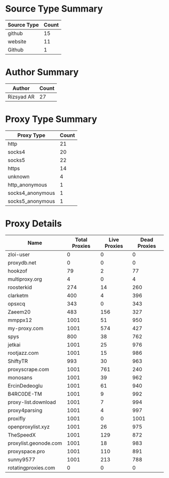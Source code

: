 # Source Type Summary

| Source Type | Count |
|-------------|-------|
| github | 15 |
| website | 11 |
| Github | 1 |


# Author Summary

| Author | Count |
|--------|-------|
| Rizsyad AR | 27 |


# Proxy Type Summary

| Proxy Type | Count |
|------------|-------|
| http | 21 |
| socks4 | 20 |
| socks5 | 22 |
| https | 14 |
| unknown | 4 |
| http_anonymous | 1 |
| socks4_anonymous | 1 |
| socks5_anonymous | 1 |


# Proxy Details

| Name | Total Proxies | Live Proxies | Dead Proxies |
|------|---------------|--------------|---------------|
| zloi-user | 0 | 0 | 0 |
| proxydb.net | 0 | 0 | 0 |
| hookzof | 79 | 2 | 77 |
| multiproxy.org | 4 | 0 | 4 |
| roosterkid | 274 | 14 | 260 |
| clarketm | 400 | 4 | 396 |
| opsxcq | 343 | 0 | 343 |
| Zaeem20 | 483 | 156 | 327 |
| mmppx12 | 1001 | 51 | 950 |
| my-proxy.com | 1001 | 574 | 427 |
| spys | 800 | 38 | 762 |
| jetkai | 1001 | 25 | 976 |
| rootjazz.com | 1001 | 15 | 986 |
| ShiftyTR | 993 | 30 | 963 |
| proxyscrape.com | 1001 | 761 | 240 |
| monosans | 1001 | 39 | 962 |
| ErcinDedeoglu | 1001 | 61 | 940 |
| B4RC0DE-TM | 1001 | 9 | 992 |
| proxy-list.download | 1001 | 7 | 994 |
| proxy4parsing | 1001 | 4 | 997 |
| proxifly | 1001 | 0 | 1001 |
| openproxylist.xyz | 1001 | 26 | 975 |
| TheSpeedX | 1001 | 129 | 872 |
| proxylist.geonode.com | 1001 | 18 | 983 |
| proxyspace.pro | 1001 | 110 | 891 |
| sunny9577 | 1001 | 213 | 788 |
| rotatingproxies.com | 0 | 0 | 0 |
